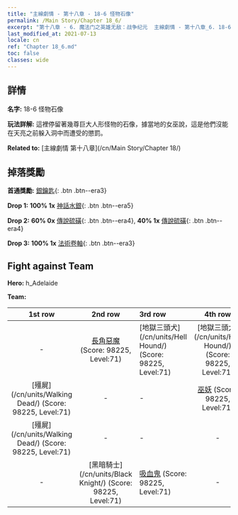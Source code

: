 ```yaml
---
title: "主線劇情 - 第十八章 - 18-6 怪物石像"
permalink: /Main Story/Chapter 18_6/
excerpt: "第十八章 - 6. 魔法门之英雄无敌：战争纪元  主線劇情 - 第十八章_6. 18-6 怪物石像"
last_modified_at: 2021-07-13
locale: cn
ref: "Chapter 18_6.md"
toc: false
classes: wide
---
```


## 詳情

 **名字:** 18-6 怪物石像

 **玩法詳解:** 這裡停留著幾尊巨大人形怪物的石像，據當地的女巫說，這是他們沒能在天亮之前躲入洞中而遭受的懲罰。

 **Related to:** [主線劇情 第十八章](/cn/Main Story/Chapter 18/)

## 掉落獎勵

 **首通獎勵:** [銀鑰匙](/cn/Items/con_693/){: .btn .btn--era3}

 **Drop 1:** **100% 1x** [神話水銀](/cn/Items/mat_63/){: .btn .btn--era5}

 **Drop 2:** **60% 0x** [傳說硫磺](/cn/Items/mat_57/){: .btn .btn--era4}, **40% 1x** [傳說硫磺](/cn/Items/mat_57/){: .btn .btn--era4}

 **Drop 3:** **100% 1x** [法術卷軸](/cn/Items/con_694/){: .btn .btn--era3}


## Fight against Team
 **Hero:** h_Adelaide

 **Team:**


  | 1st row | 2nd row | 3rd row | 4th row |
  |:----:|:----:|:----|:----:|
  | - | [長角惡魔](/cn/units/Demon/) (Score: 98225, Level:71)  | [地獄三頭犬](/cn/units/Hell Hound/) (Score: 98225, Level:71)  | [地獄三頭犬](/cn/units/Hell Hound/) (Score: 98225, Level:71)  |
  | [殭屍](/cn/units/Walking Dead/) (Score: 98225, Level:71)  | - | - | [巫妖](/cn/units/Lich/) (Score: 98225, Level:71)  |
  | [殭屍](/cn/units/Walking Dead/) (Score: 98225, Level:71)  | - | - | - |
  | - | [黑暗騎士](/cn/units/Black Knight/) (Score: 98225, Level:71)  | [吸血鬼](/cn/units/Vampire/) (Score: 98225, Level:71)  | - |


